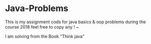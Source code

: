 # Java-Problems
This is my assignment cods for java basics & oop problems during the course 2018
feel free to copy any ! ~

I am solving from the Book "Think java"
